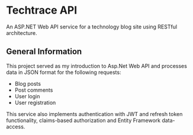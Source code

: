 ﻿# Techtrace API

An ASP.NET Web API service for a technology blog site using RESTful architecture.

## General Information

This project served as my introduction to Asp.Net Web API and processes data in JSON format for the following requests:

* Blog posts
* Post comments
* User login
* User registration

This service also implements authentication with JWT and refresh token functionality, claims-based authorization and Entity Framework data-access.